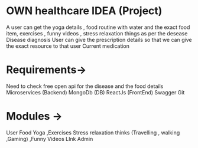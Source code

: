  #      OWN healthcare IDEA  (Project)

A user can get the yoga details , food routine with water and the exact food item, exercises , funny videos , stress relaxation things as per the desease
Disease diagnosis 
User can give the prescription details so that we can give the exact resource to that user
Current medication


# Requirements→

Need to check free open api for the disease and the food details
Microservices (Backend)
MongoDb (DB)
ReactJs (FrontEnd)
Swagger
Git

# Modules →

User
Food
Yoga ,Exercises
Stress relaxation thinks (Travelling , walking ,Gaming) ,Funny Videos LInk
Admin
